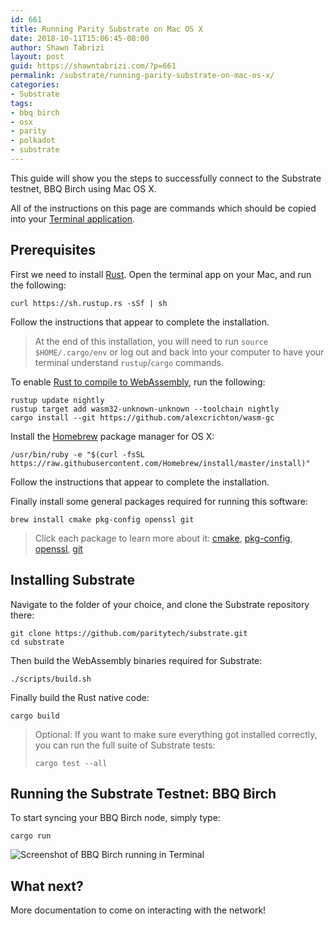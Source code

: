 ```yaml
---
id: 661
title: Running Parity Substrate on Mac OS X
date: 2018-10-11T15:06:45-08:00
author: Shawn Tabrizi
layout: post
guid: https://shawntabrizi.com/?p=661
permalink: /substrate/running-parity-substrate-on-mac-os-x/
categories:
- Substrate
tags:
- bbq birch
- osx
- parity
- polkadot
- substrate
---
```


<p>This guide will show you the steps to successfully connect to the Substrate testnet, BBQ Birch using Mac OS X.</p>
<p>All of the instructions on this page are commands which should be copied into your <a
                href="https://support.apple.com/guide/terminal/welcome/mac" target="_blank">Terminal application</a>.
</p>
<h2 id="Prerequisites"><a class="anchor hidden-xs" href="#Prerequisites" title="Prerequisites"><span
                        class="octicon octicon-link"></span></a>Prerequisites</h2>
<p>First we need to install <a href="https://www.rust-lang.org/">Rust</a>. Open the terminal app on your Mac, and run
        the following:</p>
<pre><code>curl https://sh.rustup.rs -sSf | sh
</code></pre>
<p>Follow the instructions that appear to complete the installation.</p>
<blockquote>
        <p>At the end of this installation, you will need to run <code>source $HOME/.cargo/env</code> or log out and
                back into your computer to have your terminal understand <code>rustup</code>/<code>cargo</code>
                commands.</p>
</blockquote>
<p>To enable <a href="https://www.hellorust.com/news/native-wasm-target.html" target="_blank">Rust to compile to
                WebAssembly</a>,
        run the following:</p>
<pre><code>rustup update nightly
rustup target add wasm32-unknown-unknown --toolchain nightly
cargo install --git https://github.com/alexcrichton/wasm-gc
</code></pre>
<p>Install the <a href="https://brew.sh/" target="_blank">Homebrew</a> package manager for OS X:</p>
<pre><code>/usr/bin/ruby -e "$(curl -fsSL https://raw.githubusercontent.com/Homebrew/install/master/install)"
</code></pre>
<p>Follow the instructions that appear to complete the installation.</p>
<p>Finally install some general packages required for running this software:</p>
<pre><code>brew install cmake pkg-config openssl git
</code></pre>
<blockquote>
        <p>Click each package to learn more about it: <a href="https://cmake.org/" target="_blank">cmake</a>, <a
                        href="https://www.freedesktop.org/wiki/Software/pkg-config/" target="_blank">pkg-config</a>, <a
                        href="https://www.openssl.org/" target="_blank">openssl</a>, <a href="https://git-scm.com/"
                        target="_blank">git</a></p>
</blockquote>
<h2 id="Installing-Substrate"><a class="anchor hidden-xs" href="#Installing-Substrate"
                title="Installing-Substrate"><span class="octicon octicon-link"></span></a>Installing
        Substrate</h2>
<p>Navigate to the folder of your choice, and clone the Substrate repository there:</p>
<pre><code>git clone https://github.com/paritytech/substrate.git
cd substrate
</code></pre>
<p>Then build the WebAssembly binaries required for Substrate:</p>
<pre><code>./scripts/build.sh
</code></pre>
<p>Finally build the Rust native code:</p>
<pre><code>cargo build
</code></pre>
<blockquote>
        <p>Optional: If you want to make sure everything got installed correctly, you can run the full suite of
                Substrate
                tests:</p>
        <pre><code>cargo test --all
</code></pre>
</blockquote>
<h2 id="Running-the-Substrate-Testnet-BBQ-Birch"><a class="anchor hidden-xs"
                href="#Running-the-Substrate-Testnet-BBQ-Birch" title="Running-the-Substrate-Testnet-BBQ-Birch"><span
                        class="octicon octicon-link"></span></a>Running the Substrate Testnet: BBQ Birch</h2>
<p>To start syncing your BBQ Birch node, simply type:</p>
<pre><code>cargo run
</code></pre>
<p><img src="https://i.imgur.com/jxqqr9Q.png" alt="Screenshot of BBQ Birch running in Terminal"></p>
<h2 id="What-next"><a class="anchor hidden-xs" href="#What-next" title="What-next"><span
                        class="octicon octicon-link"></span></a>What
        next?</h2>
<p>More documentation to come on interacting with the network!</p>

